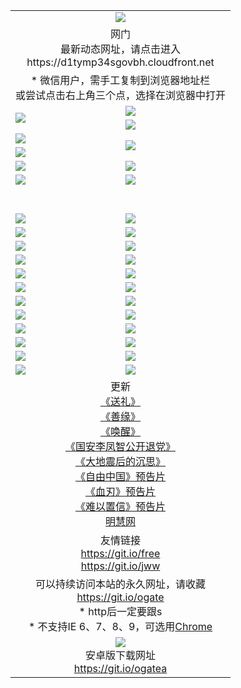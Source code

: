 ﻿<table>
  <tr></tr>
  <tr><td colspan=2 align=center><img src="https://cloud.githubusercontent.com/assets/11880933/13434984/f430fae2-e012-11e5-814f-c2df1e82b247.jpg" /></td></tr>
  <tr><td colspan=2 align=center>网门<br>最新动态网址，请点击进入
<br>https://d1tymp34sgovbh.cloudfront.net
    </td>
  </tr>
  <tr>
    <td colspan=2 align=center>* 微信用户，需手工复制到浏览器地址栏<br>或尝试点击右上角三个点，选择在浏览器中打开
    <!--br>* IE6打开动态网址须在选项中勾选TLS 1.0--></td>
  </tr>
  <tr>
    <td rowspan=2><a href="https://d1tymp34sgovbh.cloudfront.net/ogUP.aspx?name=11DKC.mp4&list=11DKC" target="_blank"><img src="https://d1tymp34sgovbh.cloudfront.net/Up/11DKC1.jpg" /></a></td> 
    <td><div><a href="https://d1tymp34sgovbh.cloudfront.net/ogUP.aspx?name=LRWS.mp4&list=LRWS" target="_blank"><img src="https://d1tymp34sgovbh.cloudfront.net/Up/LRWS.jpg" /></a></td>
   </tr>
  <tr>
    <td><a href="https://d1tymp34sgovbh.cloudfront.net/ogNiceVedio.aspx" target="_blank"><img src="https://d1tymp34sgovbh.cloudfront.net/Up/11TGKDY.jpg" /></a></td>
  </tr>
  <tr>
    <td><a href="https://d1tymp34sgovbh.cloudfront.net/ogUP.aspx?name=JQR.mp4&count=2" target="_blank"><img src="https://d1tymp34sgovbh.cloudfront.net/Up/JQR.jpg" /></a></td>   
    <td rowspan=2><a href="https://d1tymp34sgovbh.cloudfront.net/ogUP.aspx?name=JP.mp4&count=9" target="_blank"><img src="https://d1tymp34sgovbh.cloudfront.net/Up/JP.jpg" /></td>
  </tr>
  <tr>
    <td><a href="https://d1tymp34sgovbh.cloudfront.net/ogUP.aspx?name=WH.mp4" target="_blank"><img src="https://d1tymp34sgovbh.cloudfront.net/Up/WH.jpg" /></a></td>
  </tr>
  <tr>
    <td><a href="https://d1tymp34sgovbh.cloudfront.net/ogUP.aspx?name=SSZJ.mp4&list=SSZJ" target="_blank"><img src="https://d1tymp34sgovbh.cloudfront.net/Up/SSZJ.jpg" /></a></td>
    <td><a href="https://d1tymp34sgovbh.cloudfront.net/ogUP.aspx?name=WLSH.mp4&count=2" target="_blank"><img src="https://d1tymp34sgovbh.cloudfront.net/Up/WLSH.jpg" /></a</td>
  </tr>
  <tr>
    <td><a href="https://d1tymp34sgovbh.cloudfront.net/ogUP.aspx?name=ZY.mp4&count=2015|16" target="_blank"><img src="https://d1tymp34sgovbh.cloudfront.net/Up/ZY.jpg" /></a</td>
    <td><a href="https://d1tymp34sgovbh.cloudfront.net/ogUP.aspx?name=XTFY.mp4&count=B|2,A|24" target="_blank"><img src="https://d1tymp34sgovbh.cloudfront.net/Up/XTFY.jpg" /></a></td>
  </tr>
  <tr height="40">
  </tr>
  <tr>
    <td><a href="https://d1tymp34sgovbh.cloudfront.net/ogUP.aspx?name=4EE/QQ.mp4&list=4EEQQ" target="_blank"><img src="https://d1tymp34sgovbh.cloudfront.net/Up/4EE/QQ0.jpg"/></a></td>
    <td><a href="https://d1tymp34sgovbh.cloudfront.net/ogUP.aspx?name=4EE/HQ.mp4&list=4EEHQ" target="_blank"><img src="https://d1tymp34sgovbh.cloudfront.net/Up/4EE/HQ0.jpg"/></a></td>
  </tr>
  <tr>
    <td><a href="https://d1tymp34sgovbh.cloudfront.net/ogUP.aspx?name=4EE/ZG.mp4&list=4EEZG" target="_blank"><img src="https://d1tymp34sgovbh.cloudfront.net/Up/4EE/ZG0.jpg"/></a></td>
    <td><a href="https://d1tymp34sgovbh.cloudfront.net/ogUP.aspx?name=4EE/DJ.mp4&list=4EEDJ" target="_blank"><img src="https://d1tymp34sgovbh.cloudfront.net/Up/4EE/DJ0.jpg"/></a></td>
  </tr>
  <tr>
    <td><a href="https://d1tymp34sgovbh.cloudfront.net/ogUP.aspx?name=4EE/GX.mp4&list=4EEGX" target="_blank"><img src="https://d1tymp34sgovbh.cloudfront.net/Up/4EE/GX0.jpg"/></a></td>
    <td><a href="https://d1tymp34sgovbh.cloudfront.net/ogUP.aspx?name=4EE/HD.mp4&list=4EEHD" target="_blank"><img src="https://d1tymp34sgovbh.cloudfront.net/Up/4EE/HD0.jpg"/></a></td>
  </tr>
  <tr>
    <td><a href="https://d1tymp34sgovbh.cloudfront.net/ogUP.aspx?name=4EE/TX.mp4&list=4EETX" target="_blank"><img src="https://d1tymp34sgovbh.cloudfront.net/Up/4EE/TX0.jpg"/></a></td>
    <td><a href="https://d1tymp34sgovbh.cloudfront.net/ogUP.aspx?name=4EE/WZ.mp4&list=4EEWZ" target="_blank"><img src="https://d1tymp34sgovbh.cloudfront.net/Up/4EE/WZ0.jpg"/></a></td>
  </tr>
  <tr>
    <td><a href="https://d1tymp34sgovbh.cloudfront.net/onUP.aspx?name=https://d1ni6yqhqrtjo7.cloudfront.net/" target="_blank"><img src="https://d1tymp34sgovbh.cloudfront.net/Up/0DTW.jpg"/></a></td>
    <td><a href="https://d1tymp34sgovbh.cloudfront.net/onUP.aspx?name=https://d240ns8up8earz.cloudfront.net/acenter/" target="_blank"><img src="https://d1tymp34sgovbh.cloudfront.net/Up/0TDW.jpg" /></a></td>
  </tr>
  <tr>
    <td><a href="https://d1tymp34sgovbh.cloudfront.net/onUP.aspx?name=https://d4508d6vomz2p.cloudfront.net/gb/nsc413.htm" target="_blank"><img src="https://d1tymp34sgovbh.cloudfront.net/Up/0DJY.jpg" /></a></td>
    <td><a href="https://d1tymp34sgovbh.cloudfront.net/onUP.aspx?name=https://d4apjbhkuxer1.cloudfront.net/xtr/gb/prog204.html" target="_blank"><img src="https://d1tymp34sgovbh.cloudfront.net/Up/0XTR.jpg" /></a></td>
  </tr>
  <tr>
    <td><a href="https://d1tymp34sgovbh.cloudfront.net/onUP.aspx?name=https://d3aj00iefsmfgc.cloudfront.net/" target="_blank"><img src="https://d1tymp34sgovbh.cloudfront.net/Up/0MHW.jpg" /></a></td>
    <td><a href="https://d1tymp34sgovbh.cloudfront.net/onUP.aspx?name=https://d20wz7qt14x5d2.cloudfront.net/" target="_blank"><img src="https://d1tymp34sgovbh.cloudfront.net/Up/0ZJW.jpg" /></a></td>
  </tr>
  <tr>
    <td><a href="https://d1tymp34sgovbh.cloudfront.net/ogUP.aspx?name=0FG.zip" target="_blank"><img src="https://d1tymp34sgovbh.cloudfront.net/Up/0FG.jpg" /></a></td>
    <td><a href="https://d1tymp34sgovbh.cloudfront.net/ogUP.aspx?name=0FGA.apk" target="_blank"><img src="https://d1tymp34sgovbh.cloudfront.net/Up/0FGA.jpg" /></a></td>
  </tr>
  <tr>
    <td><a href="https://d1tymp34sgovbh.cloudfront.net/ogUP.aspx?name=0U.zip" target="_blank"><img src="https://d1tymp34sgovbh.cloudfront.net/Up/0U.jpg" /></a></td>
    <td><a href="https://d1tymp34sgovbh.cloudfront.net/ogUP.aspx?name=0UA.apk" target="_blank"><img src="https://d1tymp34sgovbh.cloudfront.net/Up/0UA.jpg" /></a></td>
  </tr>
  <tr>
    <td><a href="https://d1tymp34sgovbh.cloudfront.net/ogUP.aspx?name=0iPPOTV.zip" target="_blank"><img src="https://d1tymp34sgovbh.cloudfront.net/Up/0iPPOTV.jpg" /></a></td>
    <td><a href="https://d1tymp34sgovbh.cloudfront.net/ogUP.aspx?name=0iNTD.apk" target="_blank"><img src="https://d1tymp34sgovbh.cloudfront.net/Up/0iNTD.jpg" /></a></td>
  </tr>
  <tr>
    <td><a href="https://d1tymp34sgovbh.cloudfront.net/ogNice.aspx" target="_blank"><img src="https://d1tymp34sgovbh.cloudfront.net/Up/0WCYY.jpg" /></a></td>
    <td><a href="https://d1tymp34sgovbh.cloudfront.net/onCO.aspx?list=XWPL&mode=" target="_blank"><img src="https://d1tymp34sgovbh.cloudfront.net/Up/0WZTT.jpg" /></a></td> 
  </tr>
  <tr>
    <td><a href="https://d1tymp34sgovbh.cloudfront.net/ogDY.aspx" target="_blank"><img src="https://d1tymp34sgovbh.cloudfront.net/Up/0FK.jpg" /></a></td>
    <td><a href="https://d1tymp34sgovbh.cloudfront.net/ogST.aspx" target="_blank"><img src="https://d1tymp34sgovbh.cloudfront.net/Up/0ST.jpg" /></a></td> 
  </tr>
  <tr>
    <td colspan=2 align=center>更新<br>
      <a href="https://d1tymp34sgovbh.cloudfront.net/ogUP.aspx?name=4ESL.mp4" target="_blank">《送礼》</a><br>
      <a href="https://d1tymp34sgovbh.cloudfront.net/ogUP.aspx?name=4ESY.mp4" target="_blank">《善缘》</a><br>
      <a href="https://d1tymp34sgovbh.cloudfront.net/ogUP.aspx?name=4EHX.mp4" target="_blank">《唤醒》</a><br>
      <a href="https://d1tymp34sgovbh.cloudfront.net/ogUP.aspx?name=4LFZ.mp4" target="_blank">《国安李凤智公开退党》</a><br>
      <a href="https://d1tymp34sgovbh.cloudfront.net/ogUP.aspx?name=4DDZHDCS.mp4" target="_blank">《大地震后的沉思》</a><br>
      <a href="https://d1tymp34sgovbh.cloudfront.net/ogUP.aspx?name=11ZYZG0.mp4" target="_blank">《自由中国》预告片</a><br>
      <a href="https://d1tymp34sgovbh.cloudfront.net/ogUP.aspx?name=11XR.mp4" target="_blank">《血刃》预告片</a><br>
      <a href="https://d1tymp34sgovbh.cloudfront.net/ogUP.aspx?name=11NYZX.mp4&count=2" target="_blank">《难以置信》预告片</a><br>
      <a href="https://d1tymp34sgovbh.cloudfront.net/onUP.aspx?name=https://www.minghui.org/" target="_blank">明慧网</a>
    </td>
  </tr>
  <tr>
    <td colspan=2 align=center>友情链接<br>
      <a href="https://git.io/free" target="_blank">https://git.io/free</a><br>
      <a href="https://git.io/jww" target="_blank">https://git.io/jww</a></td>
    </td>
  </tr>
  <tr>
    <td colspan=2 align=center>可以持续访问本站的永久网址，请收藏<br/><a href="https://git.io/ogate" target="_blank">https://git.io/ogate</a><br/>* http后一定要跟s<br/>* 不支持IE 6、7、8、9，可选用<a href="https://d1tymp34sgovbh.cloudfront.net/ogUP.aspx?name=0ChromePortable.zip">Chrome</a></td>
  </tr>
  <tr>
    <td colspan=2 align=center><a href="https://d1tymp34sgovbh.cloudfront.net/ogUP.aspx?name=0oGate.apk" target="_blank"><img src="https://cloud.githubusercontent.com/assets/11880933/13720399/75e143ee-e842-11e5-9f0a-1421f423c80f.jpg" /></a><br>安卓版下载网址<br><a href="https://git.io/ogatea">https://git.io/ogatea</a></td>
  </tr>
  <!--tr>
    <td colspan=2 align=center>可能失效的动态网址
    </td>
  </tr-->
</table>
